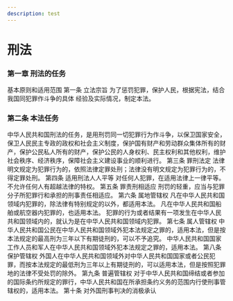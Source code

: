 ```yaml
---
description: test
---
```


# 刑法



### **第一章 刑法的任务**

基本原则和适用范围 第一条 立法宗旨 为了惩罚犯罪，保护人民，根据宪法，结合我国同犯罪作斗争的具体 经验及实际情况，制定本法。 

### 第二条 本法任务 

中华人民共和国刑法的任务，是用刑罚同一切犯罪行为作斗争，以保卫国家安全，保卫人民民主专政的政权和社会主义制度，保护国有财产和劳动群众集体所有的财产，保护公民私人所有的财产，保护公民的人身权利、民主权利和其他权利，维护社会秩序、经济秩序，保障社会主义建设事业的顺利进行。 第三条 罪刑法定 法律明文规定为犯罪行为的，依照法律定罪处刑；法律没有明文规定为犯罪行为的，不得定罪处刑。 第四条 适用刑法人人平等 对任何人犯罪，在适用法律上一律平等。不允许任何人有超越法律的特权。 第五条 罪责刑相适应 刑罚的轻重，应当与犯罪分子所犯罪行和承担的刑事责任相适应。 第六条 属地管辖权 凡在中华人民共和国领域内犯罪的，除法律有特别规定的以外，都适用本法。 凡在中华人民共和国船舶或航空器内犯罪的，也适用本法。 犯罪的行为或者结果有一项发生在中华人民共和国领域内的，就认为是在中华人民共和国领域内犯罪。 第七条 属人管辖权 中华人民共和国公民在中华人民共和国领域外犯本法规定之罪的，适用本法，但是按本法规定的最高刑为三年以下有期徒刑的，可以不予追究。 中华人民共和国国家工作人员和军人在中华人民共和国领域外犯本法规定之罪的，适用本法。 第八条 保护管辖权 外国人在中华人民共和国领域外对中华人民共和国国家或者公民犯罪，而按本法规定的最低刑为三年以上有期徒刑的，可以适用本法，但是按照犯罪地的法律不受处罚的除外。 第九条 普遍管辖权 对于中华人民共和国缔结或者参加的国际条约所规定的罪行，中华人民共和国在所承担条约义务的范围内行使刑事管辖权的，适用本法。 第十条 对外国刑事判决的消极承认

